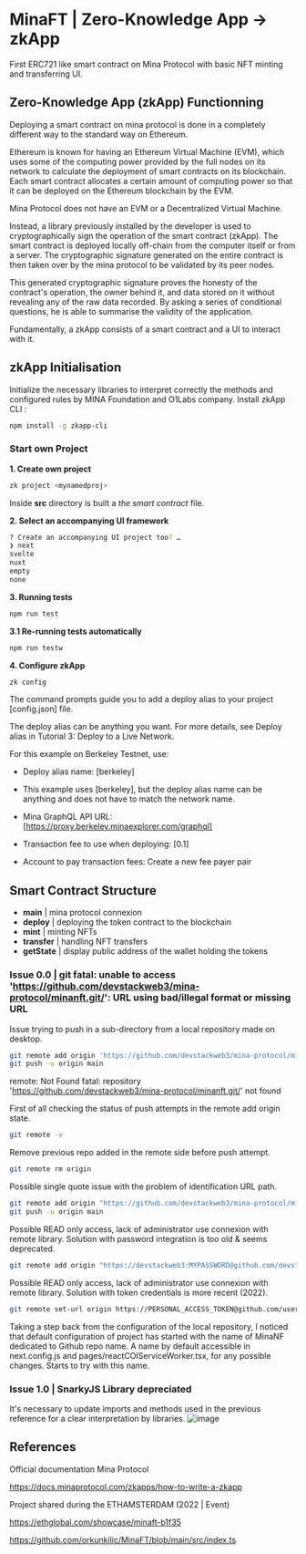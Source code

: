 # MinaFT | Zero-Knowledge App -> zkApp

First ERC721 like smart contract on Mina Protocol with basic NFT minting and transferring UI.

## Zero-Knowledge App (zkApp) Functionning

Deploying a smart contract on mina protocol is done in a completely different way to the standard way on Ethereum.

Ethereum is known for having an Ethereum Virtual Machine (EVM), which uses some of the computing power provided by the full nodes on its network to calculate the deployment of smart contracts on its blockchain.
Each smart contract allocates a certain amount of computing power so that it can be deployed on the Ethereum blockchain by the EVM.

Mina Protocol does not have an EVM or a Decentralized Virtual Machine.

Instead, a library previously installed by the developer is used to cryptographically sign the operation of the smart contract (zkApp). The smart contract is deployed locally off-chain from the computer itself or from a server. The cryptographic signature generated on the entire contract is then taken over by the mina protocol to be validated by its peer nodes.

This generated cryptographic signature proves the honesty of the contract's operation, the owner behind it, and data stored on it without revealing any of the raw data recorded. By asking a series of conditional questions, he is able to summarise the validity of the application.

Fundamentally, a zkApp consists of a smart contract and a UI to interact with it.

## zkApp Initialisation 
Initialize the necessary libraries to interpret correctly the methods and configured rules by MINA Foundation and O1Labs company. 
Install zkApp CLI :
```sh
npm install -g zkapp-cli
```
### Start own Project 
**1. Create own project**
```sh
zk project <mynamedproj>
```
Inside **src** directory is built a *the smart contract* file. 

**2. Select an accompanying UI framework**
```sh
? Create an accompanying UI project too? …
❯ next
svelte
nuxt
empty
none
```
**3. Running tests**
```sh
npm run test
```
**3.1 Re-running tests automatically**
```sh
npm run testw
```
**4. Configure zkApp**
```sh
zk config
```
The command prompts guide you to add a deploy alias to your project [config.json] file.

The deploy alias can be anything you want. For more details, see Deploy alias in Tutorial 3: Deploy to a Live Network.

For this example on Berkeley Testnet, use:

- Deploy alias name: [berkeley]

- This example uses [berkeley], but the deploy alias name can be anything and does not have to match the network name.

- Mina GraphQL API URL: [https://proxy.berkeley.minaexplorer.com/graphql]

- Transaction fee to use when deploying: [0.1]

- Account to pay transaction fees: Create a new fee payer pair
## Smart Contract Structure

- **main** | mina protocol connexion
- **deploy** | deploying the token contract to the blockchain
- **mint** | minting NFTs
- **transfer** | handling NFT transfers
- **getState** | display public address of the wallet holding the tokens

### Issue 0.0 | git fatal: unable to access 'https://github.com/devstackweb3/mina-protocol/minanft.git/': URL using bad/illegal format or missing URL
Issue trying to push in a sub-directory from a local repository made on desktop.
```sh
git remote add origin 'https://github.com/devstackweb3/mina-protocol/minanft.git'
git push -u origin main
```
remote: Not Found
fatal: repository 'https://github.com/devstackweb3/mina-protocol/minanft.git/' not found

First of all checking the status of push attempts in the remote add origin state. 
```sh
git remote -v
```

Remove previous repo added in the remote side before push attempt. 
```sh
git remote rm origin
```

Possible single quote issue with the problem of identification URL path. 
```sh
git remote add origin "https://github.com/devstackweb3/mina-protocol/minanft.git"
git push -u origin main
```
Possible READ only access, lack of administrator use connexion with remote library. 
Solution with password integration is too old & seems deprecated. 
```sh
git remote add origin "https://devstackweb3:MYPASSWORD@github.com/devstackweb3/mina-protocol/minanft.git"
```

Possible READ only access, lack of administrator use connexion with remote library. 
Solution with token credentials is more recent (2022). 

```sh
git remote set-url origin https://PERSONAL_ACCESS_TOKEN@github.com/username/reponame.git
```

Taking a step back from the configuration of the local repository, I noticed that default configuration of project has started with the name of MinaNF dedicated to Github repo name. A name by default accessible in next.config.js and pages/reactCOIServiceWorker.tsx, for any possible changes. Starts to try with this name. 

### Issue 1.0 | SnarkyJS Library depreciated
It's necessary to update imports and methods used in the previous reference for a clear interpretation by libraries. 
![image](https://github.com/devstackweb3/mina-protocol/assets/118926098/e0c5996e-b78f-42db-8acb-31e3007aa9d2)

## References
Official documentation Mina Protocol 

https://docs.minaprotocol.com/zkapps/how-to-write-a-zkapp

Project shared during the ETHAMSTERDAM (2022 | Event)

https://ethglobal.com/showcase/minaft-b1f35

https://github.com/orkunkilic/MinaFT/blob/main/src/index.ts
